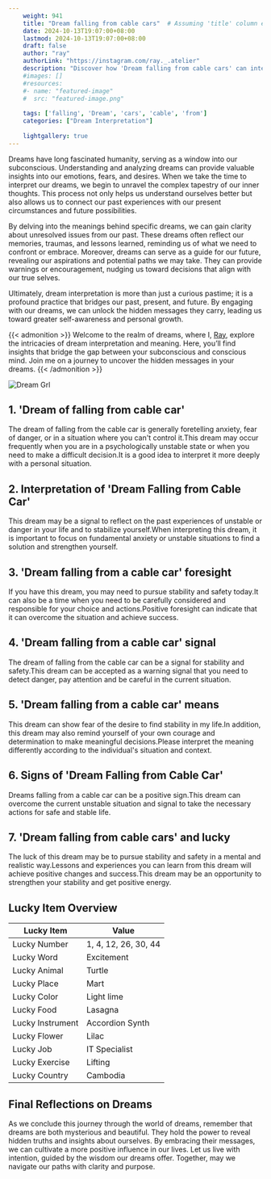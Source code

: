 ```yaml
---
    weight: 941
    title: "Dream falling from cable cars"  # Assuming 'title' column exists
    date: 2024-10-13T19:07:00+08:00
    lastmod: 2024-10-13T19:07:00+08:00
    draft: false
    author: "ray"
    authorLink: "https://instagram.com/ray._.atelier"
    description: "Discover how 'Dream falling from cable cars' can interpret your future and uncover its significant meanings in your life."
    #images: []
    #resources:
    #- name: "featured-image"
    #  src: "featured-image.png"
    
    tags: ['falling', 'Dream', 'cars', 'cable', 'from']
    categories: ["Dream Interpretation"]
    
    lightgallery: true
---
```

    
Dreams have long fascinated humanity, serving as a window into our subconscious. Understanding and analyzing dreams can provide valuable insights into our emotions, fears, and desires. When we take the time to interpret our dreams, we begin to unravel the complex tapestry of our inner thoughts. This process not only helps us understand ourselves better but also allows us to connect our past experiences with our present circumstances and future possibilities.

By delving into the meanings behind specific dreams, we can gain clarity about unresolved issues from our past. These dreams often reflect our memories, traumas, and lessons learned, reminding us of what we need to confront or embrace. Moreover, dreams can serve as a guide for our future, revealing our aspirations and potential paths we may take. They can provide warnings or encouragement, nudging us toward decisions that align with our true selves.

Ultimately, dream interpretation is more than just a curious pastime; it is a profound practice that bridges our past, present, and future. By engaging with our dreams, we can unlock the hidden messages they carry, leading us toward greater self-awareness and personal growth.

{{< admonition >}}
Welcome to the realm of dreams, where I, [Ray](https://instagram.com/ray._.atelier), explore the intricacies of dream interpretation and meaning. Here, you’ll find insights that bridge the gap between your subconscious and conscious mind. Join me on a journey to uncover the hidden messages in your dreams.
{{< /admonition >}}

![Dream Grl](https://cdn.pixabay.com/photo/2017/11/02/03/35/gothic-2910057_1280.jpg "Dream Grl")

## 1. 'Dream of falling from cable car'
The dream of falling from the cable car is generally foretelling anxiety, fear of danger, or in a situation where you can't control it.This dream may occur frequently when you are in a psychologically unstable state or when you need to make a difficult decision.It is a good idea to interpret it more deeply with a personal situation.

## 2. Interpretation of 'Dream Falling from Cable Car'
This dream may be a signal to reflect on the past experiences of unstable or danger in your life and to stabilize yourself.When interpreting this dream, it is important to focus on fundamental anxiety or unstable situations to find a solution and strengthen yourself.

## 3. 'Dream falling from a cable car' foresight
If you have this dream, you may need to pursue stability and safety today.It can also be a time when you need to be carefully considered and responsible for your choice and actions.Positive foresight can indicate that it can overcome the situation and achieve success.

## 4. 'Dream falling from a cable car' signal
The dream of falling from the cable car can be a signal for stability and safety.This dream can be accepted as a warning signal that you need to detect danger, pay attention and be careful in the current situation.

## 5. 'Dream falling from a cable car' means
This dream can show fear of the desire to find stability in my life.In addition, this dream may also remind yourself of your own courage and determination to make meaningful decisions.Please interpret the meaning differently according to the individual's situation and context.

## 6. Signs of 'Dream Falling from Cable Car'
Dreams falling from a cable car can be a positive sign.This dream can overcome the current unstable situation and signal to take the necessary actions for safe and stable life.

## 7. 'Dream falling from cable cars' and lucky
The luck of this dream may be to pursue stability and safety in a mental and realistic way.Lessons and experiences you can learn from this dream will achieve positive changes and success.This dream may be an opportunity to strengthen your stability and get positive energy.

## Lucky Item Overview
| Lucky Item          | Value              |
|---------------|--------------------|
| Lucky Number        | 1, 4, 12, 26, 30, 44  |
| Lucky Word          | Excitement |
| Lucky Animal        | Turtle |
| Lucky Place         | Mart     |
| Lucky Color         | Light lime     |
| Lucky Food          | Lasagna      |
| Lucky Instrument    | Accordion Synth |
| Lucky Flower        | Lilac    |
| Lucky Job           | IT Specialist       |
| Lucky Exercise      | Lifting  |
| Lucky Country       | Cambodia    |


##  Final Reflections on Dreams

As we conclude this journey through the world of dreams, remember that dreams are both mysterious and beautiful. They hold the power to reveal hidden truths and insights about ourselves. By embracing their messages, we can cultivate a more positive influence in our lives. Let us live with intention, guided by the wisdom our dreams offer. Together, may we navigate our paths with clarity and purpose.
